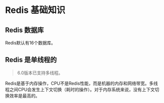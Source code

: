 # Redis 基础知识

## Redis 数据库
Redis默认有16个数据库。

## Redis 是单线程的

>6.0版本已支持多线程。

Redis是基于内存操作，CPU不是Redis性能，而是机器的内存和网络带宽。多线程之间CPU会发生上下文切换（耗时的操作）。对于内存系统来说，没有上下文切换效率是最高的。
